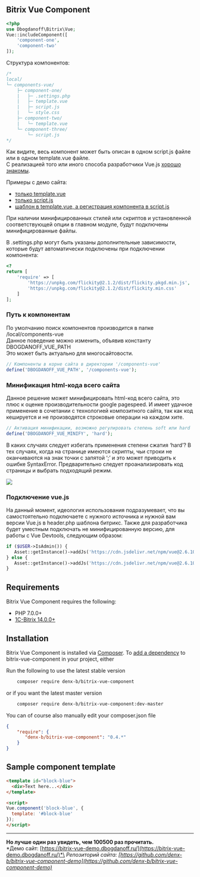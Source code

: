 ﻿## Bitrix Vue Component

```php
<?php
use Dbogdanoff\Bitrix\Vue;
Vue::includeComponent([
    'component-one',
    'component-two'
]);
```

Структура компонентов:
```php
/*
local/
└─ components-vue/
    ├─ component-one/
    |   ├─ .settings.php
    |   ├─ template.vue
    |   ├─ script.js
    |   └─ style.css
    ├─ component-two/
    |   └─ template.vue
    └─ component-three/
        └─ script.js
*/
```
Как видите, весь компонент может быть описан в одном script.js файле или в одном template.vue файле.\
С реализацией того или иного способа разработчики Vue.js [хорошо знакомы](https://ru.vuejs.org/v2/guide/components.html).

Примеры с демо сайта:
 - [только template.vue](https://github.com/denx-b/bitrix-vue-component-demo/tree/master/local/components-vue/simple-block)
 - [только script.js](https://github.com/denx-b/bitrix-vue-component-demo/tree/master/local/components-vue/dbogdanoff-loader)
 - [шаблон в template.vue, а регистрация компонента в script.js](https://github.com/denx-b/bitrix-vue-component-demo/tree/master/local/components-vue/upload-photo)

При наличии минифицированных стилей или скриптов и установленной соответствующей опции в главном модуле, будут подключены минифицированные файлы.

В .settings.php могут быть указаны дополнительные зависимости, которые будут автоматически подключены при подключении компонента:
```php
<?
return [
    'require' => [
        'https://unpkg.com/flickity@2.1.2/dist/flickity.pkgd.min.js',
        'https://unpkg.com/flickity@2.1.2/dist/flickity.min.css'
    ]
];
```

### Путь к компонентам
По умолчанию поиск компонентов производится в папке /local/components-vue\
Данное поведение можно изменить, объявив константу DBOGDANOFF_VUE_PATH\
Это может быть актуально для многосайтовости.
```php
// Компоненты в корне сайта в директории '/components-vue'
define('DBOGDANOFF_VUE_PATH', '/components-vue');
```

### Минификация html-кода всего сайта
Данное решение может минифицировать html-код всего сайта, это плюс к оценке производительности google pagespeed. И имеет удачное применение в сочетании с технологией композитного сайта, так как код кешируется и не производятся строковые операции на каждом хите.
```php
// Активация минификации, возможно регулировать степень soft или hard
define('DBOGDANOFF_VUE_MINIFY', 'hard');
```

В каких случаях следует избегать применения степени сжатия ‘hard’? В тех случаях, когда на странице имеются скрипты, чьи строки не оканчиваются на знак точки с запятой ‘;’ и это может приводить к ошибке SyntaxError. Предварительно следует проанализировать код страницы и выбрать подходящий режим.

![](http://dbogdanoff.ru/upload/github-bitrix-vue-component.png)

### Подключение vue.js
На данный момент, идеология использования подразумевает, что вы самостоятельно подключаете с нужного источника и нужной вам версии Vue.js в header.php шаблона битрикс. Также для разработчика будет уместным подключать не минифицированную версию, для работы с Vue Devtools, следующим образом:
```php
if ($USER->IsAdmin()) {
   Asset::getInstance()->addJs('https://cdn.jsdelivr.net/npm/vue@2.6.10/dist/vue.js');
} else {
   Asset::getInstance()->addJs('https://cdn.jsdelivr.net/npm/vue@2.6.10/dist/vue.min.js');
}
```

## Requirements

Bitrix Vue Component requires the following:

- PHP 7.0.0+
- [1C-Bitrix 14.0.0+](https://www.1c-bitrix.ru/)

## Installation

Bitrix Vue Component is installed via [Composer](https://getcomposer.org/).
To [add a dependency](https://getcomposer.org/doc/04-schema.md#package-links>) to bitrix-vue-component in your project, either

Run the following to use the latest stable version
```sh
    composer require denx-b/bitrix-vue-component
```
or if you want the latest master version
```sh
    composer require denx-b/bitrix-vue-component:dev-master
```

You can of course also manually edit your composer.json file
```json
{
    "require": {
       "denx-b/bitrix-vue-component": "0.4.*"
    }
}
```

## Sample component template

``` html
<template id="block-blue">
  <div>Text here...</div>
</template>

<script>
Vue.component('block-blue', {
  template: '#block-blue'
});
</script>
```
----------
**Но лучше один раз увидеть, чем 100500 раз прочитать.**\
*Демо сайт: [https://bitrix-vue-demo.dbogdanoff.ru/](https://bitrix-vue-demo.dbogdanoff.ru/)*\
*Репозиторий сайта: [https://github.com/denx-b/bitrix-vue-component-demo](https://github.com/denx-b/bitrix-vue-component-demo)*
